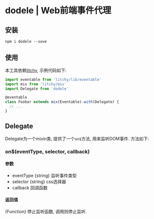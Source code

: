 # dodele | Web前端事件代理

## 安装

``` shell
npm i dodele --save
```

## 使用

本工具依赖[litchy](https://www.npmjs.com/package/litchy), 示例代码如下:

``` js
import eventable from 'litchy/lib/eventable'
import mix from 'litchy/mix'
import Delegate from 'dodele'

@eventable
class Foobar extends mix(Eventable).with(Delegate) {
  // ...
}
```

## Delegate

Delegate为一个mixin类, 提供了一个`on$`方法, 用来监听DOM事件. 方法如下:

### on$(eventType, selector, callback)

#### 参数

* eventType {string} 监听事件类型
* selector {string} css选择器
* callback 回调函数

#### 返回值

{Function} 停止监听函数, 调用则停止监听.

